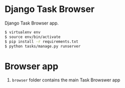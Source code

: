 # Django Task Browser

Django Task Browser app.

```sh
$ virtualenv env
$ source env/bin/activate
$ pip install -r requirements.txt
$ python tasks/manage.py runserver
```

# Browser app

1. ```browser``` folder contains the main Task Browswer app
